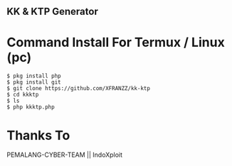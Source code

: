 ## KK & KTP Generator
# Command Install For Termux / Linux (pc)
```
$ pkg install php
$ pkg install git
$ git clone https://github.com/XFRANZZ/kk-ktp
$ cd kkktp
$ ls
$ php kkktp.php
```

# Thanks To
PEMALANG-CYBER-TEAM || IndoXploit
